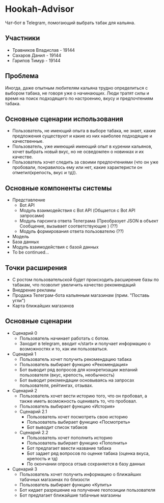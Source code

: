 # Hookah-Advisor
Чат-бот в Telegram, помогающий выбрать табак для кальяна.

Участники
---------
- Травников Владислав - 19144
- Сахаров Данил - 19144
- Гарипов Тимур - 19144

Проблема
------

Иногда, даже опытным любителям кальяна трудно определиться с выбором табака, не говоря уже о начинающих. Люди тратят силы и время на поиск подходящего по настроению, вкусу и предпочтениям табака.  

Основные сценарии использования
-------------------------------
- Пользователь, не имеющий опыта в выборе табака, не знает, какие предложения существуют и какие из них наиболее подходящие и качественные. 
- Пользователь, уже имеющий имеющий опыт в курении кальянов, хочет выбрать новый вкус, но не осведомлен о новинках и их качестве.
- Пользователь хочет следить за своими предпочтениями (что он уже пробовали, понравилось ему или нет, какие характеристи он отметил(крепость, вкус и тд)). 

Основные компоненты системы
---------------------------

- Представление
  - Bot API
  - Модуль взаимодействия с Bot API (Общается с Bot API запросами)
  - Модуль парсинга ответа Телеграма (Преобразует JSON в объект Сообщение, вызывает соответствующие ) (??)
  - Модуль формирования ответа пользователю (??)
- Модель
- База данных
- Модуль взаимодействия с базой данных
- To be continued...


Точки расширения
----------------
- С ростом пользовательской будет происходить расширение базы по табакам, что позволит увеличить качество рекомендаций
- Внедрение рекламы
- Продажа Телеграм-бота кальянным магазинам (прим. "Поставь угли") 
- Карта ближайших магазинов 


Основные сценарии
----------------
- Сценарий 0 
  - Пользователь начинает работать с ботом.
  - Заходит в telegram, вводит «/start» и получает информацию о возможностях и то, как им пользоваться.
- Сценарий 1
  - Пользователь хочет получить рекомендацию табака
  - Пользователь выбирает функцию «Рекомендация»
  - Бот выводит ряд вопросов для конкретизации желаний пользователя (вкус, крепость, необычность)
  - Бот выводит рекомендации основываясь на запросах пользователя, рейтингах, отзывах.
- Сценарий 2
  - Пользователь хочет вести историю того, что он пробовал, а также иметь возможность оценивать то, что пробовал.
  - Пользователь выбирает функцию «История» 
  - Сценарий 2.1
    - Пользователь хочет посмотреть свою историю
    - Пользователь выбирает функцию «Посмотреть»
    - Бот выводит список табаков
  - Сценарий 2.2
    - Пользователь хочет пополнить историю
    - Пользователь выбирает функцию «Пополнить»
    - Бот предлагает ввести название табака
    - Бот задает ряд вопросов по оценке табака (оценка вкуса, крепость и тд)
    - По окончании опроса отзыв сохраняется в базу данных
- Сценарий 3
  - Пользователь хочет получить информацию о ближайших табачных магазинах по близости
  - Пользователь выбирает функцию «Купить» 
  - Бот кидает разрешение на получение геопозиции пользователя
  - Бот предлагает ближайшие табачные магазины





